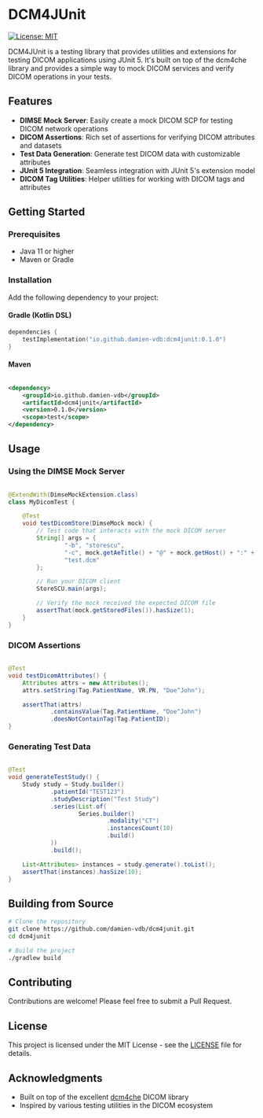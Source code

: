 # DCM4JUnit

[![License: MIT](https://img.shields.io/badge/License-MIT-yellow.svg)](https://opensource.org/licenses/MIT)

DCM4JUnit is a testing library that provides utilities and extensions for testing DICOM applications using JUnit 5. It's
built on top of the dcm4che library and provides a simple way to mock DICOM services and verify DICOM operations in your
tests.

## Features

- **DIMSE Mock Server**: Easily create a mock DICOM SCP for testing DICOM network operations
- **DICOM Assertions**: Rich set of assertions for verifying DICOM attributes and datasets
- **Test Data Generation**: Generate test DICOM data with customizable attributes
- **JUnit 5 Integration**: Seamless integration with JUnit 5's extension model
- **DICOM Tag Utilities**: Helper utilities for working with DICOM tags and attributes

## Getting Started

### Prerequisites

- Java 11 or higher
- Maven or Gradle

### Installation

Add the following dependency to your project:

#### Gradle (Kotlin DSL)

```kotlin
dependencies {
    testImplementation("io.github.damien-vdb:dcm4junit:0.1.0")
}
```

#### Maven

```xml

<dependency>
    <groupId>io.github.damien-vdb</groupId>
    <artifactId>dcm4junit</artifactId>
    <version>0.1.0</version>
    <scope>test</scope>
</dependency>
```

## Usage

### Using the DIMSE Mock Server

```java

@ExtendWith(DimseMockExtension.class)
class MyDicomTest {

    @Test
    void testDicomStore(DimseMock mock) {
        // Test code that interacts with the mock DICOM server
        String[] args = {
                "-b", "storescu",
                "-c", mock.getAeTitle() + "@" + mock.getHost() + ":" + mock.getPort(),
                "test.dcm"
        };

        // Run your DICOM client
        StoreSCU.main(args);

        // Verify the mock received the expected DICOM file
        assertThat(mock.getStoredFiles()).hasSize(1);
    }
}
```

### DICOM Assertions

```java

@Test
void testDicomAttributes() {
    Attributes attrs = new Attributes();
    attrs.setString(Tag.PatientName, VR.PN, "Doe^John");

    assertThat(attrs)
            .containsValue(Tag.PatientName, "Doe^John")
            .doesNotContainTag(Tag.PatientID);
}
```

### Generating Test Data

```java

@Test
void generateTestStudy() {
    Study study = Study.builder()
            .patientId("TEST123")
            .studyDescription("Test Study")
            .series(List.of(
                    Series.builder()
                            .modality("CT")
                            .instancesCount(10)
                            .build()
            ))
            .build();

    List<Attributes> instances = study.generate().toList();
    assertThat(instances).hasSize(10);
}
```

## Building from Source

```bash
# Clone the repository
git clone https://github.com/damien-vdb/dcm4junit.git
cd dcm4junit

# Build the project
./gradlew build
```

## Contributing

Contributions are welcome! Please feel free to submit a Pull Request.

## License

This project is licensed under the MIT License - see the [LICENSE](LICENSE) file for details.

## Acknowledgments

- Built on top of the excellent [dcm4che](https://www.dcm4che.org/) DICOM library
- Inspired by various testing utilities in the DICOM ecosystem

